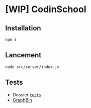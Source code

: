 # [WIP] CodinSchool

## Installation

```
npm i
```

## Lancement

```
node src/server/index.js
```

## Tests

* Dossier [`tests`](./tests/serveur)
* [GraphBin](https://graphqlbin.com/v2/RO6QsG)

